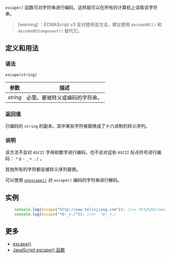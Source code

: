 `escape()` 函数可对字符串进行编码，这样就可以在所有的计算机上读取该字符串。

> *[warning]* ：ECMAScript v3 反对使用该方法，建议使用 `decodeURI()` 和 `decodeURIComponent()` 替代它。

## 定义和用法

### 语法

`escape(string)`

| 参数 | 描述 |
| --- | --- |
| _string_ | 必需。要被转义或编码的字符串。 |

### 返回值

已编码的 `string` 的副本。其中某些字符被替换成了十六进制的转义序列。

### 说明

该方法不会对 `ASCII` 字母和数字进行编码，也不会对这些 `ASCII` 标点符号进行编码： `*` `@` `-` `_` `+` `.` `/` 。

其他所有的字符都会被转义序列替换。

可以使用 [`unescape()`](global-unescape) 对 `escape()` 编码的字符串进行解码。

## 实例

```javascript
    console.log(escape("http://www.helinjiang.com")); //=> http%3A//www.helinjiang.com
    console.log(escape("*@-_+./")); //=>  *@-_+./
```

## 更多

*   [escape()](https://developer.mozilla.org/zh-CN/docs/Web/JavaScript/Reference/Global_Objects/escape)
*   [JavaScript escape() 函数](http://www.w3school.com.cn/jsref/jsref_escape.asp)